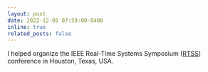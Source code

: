 ```yaml
---
layout: post
date: 2022-12-05 07:59:00-0400
inline: true
related_posts: false
---
```


I helped organize the IEEE Real-Time Systems Symposium ([RTSS](http://2022.rtss.org/)) conference in Houston, Texas, USA.
